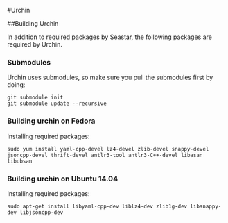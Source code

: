 #Urchin

##Building Urchin

In addition to required packages by Seastar, the following packages are required by Urchin.

### Submodules
Urchin uses submodules, so make sure you pull the submodules first by doing:
```
git submodule init
git submodule update --recursive
```

### Building urchin on Fedora
Installing required packages:

```
sudo yum install yaml-cpp-devel lz4-devel zlib-devel snappy-devel jsoncpp-devel thrift-devel antlr3-tool antlr3-C++-devel libasan libubsan
```

### Building urchin on Ubuntu 14.04
Installing required packages:

```
sudo apt-get install libyaml-cpp-dev liblz4-dev zlib1g-dev libsnappy-dev libjsoncpp-dev
```

